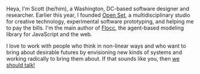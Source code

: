 Heya, I'm Scott (he/him), a Washington, DC-based software designer and researcher. Earlier this year, I founded [Open Set](https://openset.tech), a multidisciplinary studio for creative technology, experimental software prototyping, and helping me to pay the bills. I'm the main author of [Flocc](https://flocc.network), the agent-based modeling library for JavaScript and the web.

I love to work with people who think in non-linear ways and who want to bring about desirable futures by envisioning new kinds of systems and working radically to bring them about. If that sounds like you, then [we should talk!](mailto:scott.p.donaldson@gmail.com)
